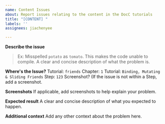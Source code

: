 ```yaml
---
name: Content Issues
about: Report issues relating to the content in the DocC tutorials
title: "[CONTENT] "
labels: ''
assignees: jiachenyee

---
```


**Describe the issue**
> Ex: Misspelled `potato` as `tomato`. This makes the code unable to compile.
A clear and concise description of what the problem is.

**Where's the Issue?**
Tutorial: `friends`
Chapter: `1`
Tutorial: `Binding, Mutating & Sliding Friends`
Step: `123`
Screenshot? (If the issue is not within a Step, add a screenshot.

**Screenshots**
If applicable, add screenshots to help explain your problem.

**Expected result**
A clear and concise description of what you expected to happen.

**Additional context**
Add any other context about the problem here.
